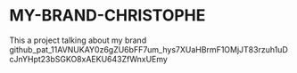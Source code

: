# MY-BRAND-CHRISTOPHE
This a project talking about my brand
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
